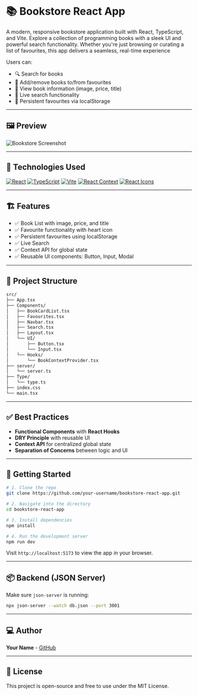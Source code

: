 
# 📚 Bookstore React App

A modern, responsive bookstore application built with React, TypeScript, and Vite.
Explore a collection of programming books with a sleek UI and powerful search functionality. Whether you're just browsing or curating a list of favourites, this app delivers a seamless, real-time experience

Users can:
- 🔍 Search for books
- 💖 Add/remove books to/from favourites
- 📖 View book information (image, price, title)
- 🔄 Live search functionality
- 💾 Persistent favourites via localStorage

---

## 🖼️ Preview

![Bookstore Screenshot](https://i.postimg.cc/Ssnm6PX2/Screenshot-279.png)

---

## 🧰 Technologies Used

[![React](https://img.shields.io/badge/React-Hooks-blue?style=flat-square&logo=react)](https://reactjs.org)
[![TypeScript](https://img.shields.io/badge/TypeScript-Strongly_Typed-blue?style=flat-square&logo=typescript)](https://www.typescriptlang.org)
[![Vite](https://img.shields.io/badge/Vite-Fast-purple?style=flat-square&logo=vite)](https://vitejs.dev)
[![React Context](https://img.shields.io/badge/Context_API-State_Management-green?style=flat-square)](https://reactjs.org/docs/context.html)
[![React Icons](https://img.shields.io/badge/React_Icons-Icons-blue?style=flat-square)](https://react-icons.github.io/react-icons)

---

## 🏗️ Features

- ✅ Book List with image, price, and title
- ✅ Favourite functionality with heart icon
- ✅ Persistent favourites using localStorage
- ✅ Live Search
- ✅ Context API for global state
- ✅ Reusable UI components: Button, Input, Modal

---

## 📂 Project Structure

```bash
src/
├── App.tsx
├── Components/
│   ├── BookCardList.tsx
│   ├── Favourites.tsx
│   ├── Navbar.tsx
│   ├── Search.tsx
│   ├── Layout.tsx
│   └── UI/
│       ├── Button.tsx
│       └── Input.tsx
│   └── Hooks/
│       └── BookContextProvider.tsx
├── server/
│   └── server.ts
├── Type/
│   └── type.ts
├── index.css
└── main.tsx
```

---

## ✅ Best Practices

- **Functional Components** with **React Hooks**
- **DRY Principle** with reusable UI
- **Context API** for centralized global state
- **Separation of Concerns** between logic and UI

---

## 🚀 Getting Started

```bash
# 1. Clone the repo
git clone https://github.com/your-username/bookstore-react-app.git

# 2. Navigate into the directory
cd bookstore-react-app

# 3. Install dependencies
npm install

# 4. Run the development server
npm run dev
```

Visit `http://localhost:5173` to view the app in your browser.

---

## 📦 Backend (JSON Server)

Make sure `json-server` is running:

```bash
npx json-server --watch db.json --port 3001
```

---

## 💻 Author

**Your Name** - [GitHub](https://github.com/your-username)

---

## 📜 License

This project is open-source and free to use under the MIT License.
